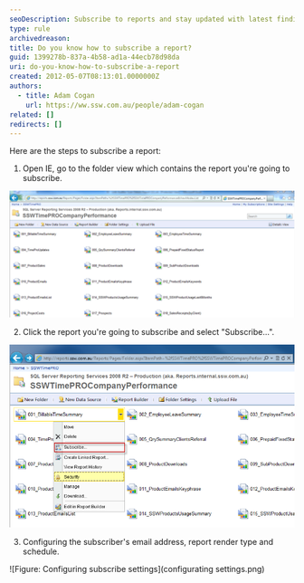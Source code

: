 ```yaml
---
seoDescription: Subscribe to reports and stay updated with latest findings and insights.
type: rule
archivedreason:
title: Do you know how to subscribe a report?
guid: 1399278b-837a-4b58-ad1a-44ecb78d98da
uri: do-you-know-how-to-subscribe-a-report
created: 2012-05-07T08:13:01.0000000Z
authors:
  - title: Adam Cogan
    url: https://ww.ssw.com.au/people/adam-cogan
related: []
redirects: []
---
```


Here are the steps to subscribe a report:

<!--endintro-->

1. Open IE, go to the folder view which contains the report you're going to subscribe.

![Figure: Reports folder view](reportFolderView.png)

2. Click the report you're going to subscribe and select "Subscribe...".

![Figure: Subscribe report](subscribeReport.png)

3. Configuring the subscriber's email address, report render type and schedule.

![Figure: Configuring subscribe settings](configurating settings.png)
